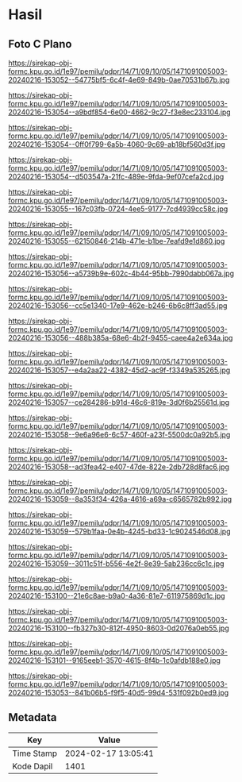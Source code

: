 # Hasil

## Foto C Plano

https://sirekap-obj-formc.kpu.go.id/1e97/pemilu/pdpr/14/71/09/10/05/1471091005003-20240216-153052--54775bf5-6c4f-4e69-849b-0ae70531b67b.jpg

https://sirekap-obj-formc.kpu.go.id/1e97/pemilu/pdpr/14/71/09/10/05/1471091005003-20240216-153054--a9bdf854-6e00-4662-9c27-f3e8ec233104.jpg

https://sirekap-obj-formc.kpu.go.id/1e97/pemilu/pdpr/14/71/09/10/05/1471091005003-20240216-153054--0ff0f799-6a5b-4060-9c69-ab18bf560d3f.jpg

https://sirekap-obj-formc.kpu.go.id/1e97/pemilu/pdpr/14/71/09/10/05/1471091005003-20240216-153054--d503547a-21fc-489e-9fda-9ef07cefa2cd.jpg

https://sirekap-obj-formc.kpu.go.id/1e97/pemilu/pdpr/14/71/09/10/05/1471091005003-20240216-153055--167c03fb-0724-4ee5-9177-7cd4939cc58c.jpg

https://sirekap-obj-formc.kpu.go.id/1e97/pemilu/pdpr/14/71/09/10/05/1471091005003-20240216-153055--62150846-214b-471e-b1be-7eafd9e1d860.jpg

https://sirekap-obj-formc.kpu.go.id/1e97/pemilu/pdpr/14/71/09/10/05/1471091005003-20240216-153056--a5739b9e-602c-4b44-95bb-7990dabb067a.jpg

https://sirekap-obj-formc.kpu.go.id/1e97/pemilu/pdpr/14/71/09/10/05/1471091005003-20240216-153056--cc5e1340-17e9-462e-b246-6b6c8ff3ad55.jpg

https://sirekap-obj-formc.kpu.go.id/1e97/pemilu/pdpr/14/71/09/10/05/1471091005003-20240216-153056--488b385a-68e6-4b2f-9455-caee4a2e634a.jpg

https://sirekap-obj-formc.kpu.go.id/1e97/pemilu/pdpr/14/71/09/10/05/1471091005003-20240216-153057--e4a2aa22-4382-45d2-ac9f-f3349a535265.jpg

https://sirekap-obj-formc.kpu.go.id/1e97/pemilu/pdpr/14/71/09/10/05/1471091005003-20240216-153057--ce284286-b91d-46c6-819e-3d0f6b25561d.jpg

https://sirekap-obj-formc.kpu.go.id/1e97/pemilu/pdpr/14/71/09/10/05/1471091005003-20240216-153058--9e6a96e6-6c57-460f-a23f-5500dc0a92b5.jpg

https://sirekap-obj-formc.kpu.go.id/1e97/pemilu/pdpr/14/71/09/10/05/1471091005003-20240216-153058--ad3fea42-e407-47de-822e-2db728d8fac6.jpg

https://sirekap-obj-formc.kpu.go.id/1e97/pemilu/pdpr/14/71/09/10/05/1471091005003-20240216-153059--8a353f34-426a-4616-a69a-c6565782b992.jpg

https://sirekap-obj-formc.kpu.go.id/1e97/pemilu/pdpr/14/71/09/10/05/1471091005003-20240216-153059--579b1faa-0e4b-4245-bd33-1c9024546d08.jpg

https://sirekap-obj-formc.kpu.go.id/1e97/pemilu/pdpr/14/71/09/10/05/1471091005003-20240216-153059--3011c51f-b556-4e2f-8e39-5ab236cc6c1c.jpg

https://sirekap-obj-formc.kpu.go.id/1e97/pemilu/pdpr/14/71/09/10/05/1471091005003-20240216-153100--21e6c8ae-b9a0-4a36-81e7-611975869d1c.jpg

https://sirekap-obj-formc.kpu.go.id/1e97/pemilu/pdpr/14/71/09/10/05/1471091005003-20240216-153100--fb327b30-812f-4950-8603-0d2076a0eb55.jpg

https://sirekap-obj-formc.kpu.go.id/1e97/pemilu/pdpr/14/71/09/10/05/1471091005003-20240216-153101--9165eeb1-3570-4615-8f4b-1c0afdb188e0.jpg

https://sirekap-obj-formc.kpu.go.id/1e97/pemilu/pdpr/14/71/09/10/05/1471091005003-20240216-153053--841b06b5-f9f5-40d5-99d4-531f092b0ed9.jpg


## Metadata

| Key        | Value               |
| ---------- | ------------------- |
| Time Stamp | 2024-02-17 13:05:41 |
| Kode Dapil | 1401                |



